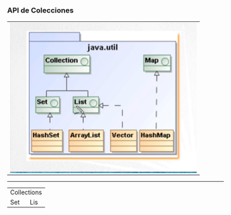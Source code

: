 ### API de Colecciones

<table align="center" >
  <tr>
    <td align="center" style="padding=0;width=50%;">
      <img align="center" style="padding=0;" src="../images/APIcollection.png" />
    </td>
  </tr>
</table>

---

<table align="center">
<tr>
  <td colspan="2">Collections</td>
</tr>

<tr>
  <td>Set</td>
  <td>Lis</td>
</tr>


</table>


